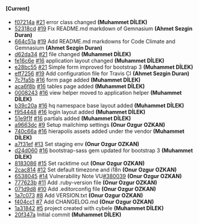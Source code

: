 
#### [Current]

#### 
 * [f07214a](../../commit/f07214a) [#21](../../issues/21) error class changed __(Muhammet DİLEK)__
 * [52318cd](../../commit/52318cd) [#19](../../issues/19) Fix README.md markdown of Gemnasium __(Ahmet Sezgin Duran)__
 * [664c51a](../../commit/664c51a) [#19](../../issues/19) Add README.md markdowns for Code Climate and Gemnasium __(Ahmet Sezgin Duran)__
 * [d62da34](../../commit/d62da34) [#21](../../issues/21) file changed __(Muhammet DİLEK)__
 * [fe16c6e](../../commit/fe16c6e) [#16](../../issues/16) application layout changed __(Muhammet DİLEK)__
 * [e28bc55](../../commit/e28bc55) [#21](../../issues/21) Simple form improved for bootstrap 3 __(Muhammet DİLEK)__
 * [eff7256](../../commit/eff7256) [#19](../../issues/19) Add configuration file for Travis CI __(Ahmet Sezgin Duran)__
 * [7c7fa5b](../../commit/7c7fa5b) [#16](../../issues/16) form page added __(Muhammet DİLEK)__
 * [aca6f8b](../../commit/aca6f8b) [#16](../../issues/16) tables page added __(Muhammet DİLEK)__
 * [0008243](../../commit/0008243) [#16](../../issues/16) view helper moved to application helper __(Muhammet DİLEK)__
 * [b39c20a](../../commit/b39c20a) [#16](../../issues/16) hq namespace base layout added __(Muhammet DİLEK)__
 * [f954448](../../commit/f954448) [#16](../../issues/16) login layout added __(Muhammet DİLEK)__
 * [51e9f1f](../../commit/51e9f1f) [#16](../../issues/16) partials added __(Muhammet DİLEK)__
 * [a9663dc](../../commit/a9663dc) [#9](../../issues/9) Setup mailchimp settings __(Onur Ozgur OZKAN)__
 * [740c66a](../../commit/740c66a) [#16](../../issues/16) hierapolis assets added under the vendor __(Muhammet DİLEK)__
 * [a7f31ef](../../commit/a7f31ef) [#13](../../issues/13) Set staging env __(Onur Ozgur OZKAN)__
 * [d24d060](../../commit/d24d060) [#16](../../issues/16) bootstrap-sass gem updated for bootstrap 3 __(Muhammet DİLEK)__
 * [8183086](../../commit/8183086) [#15](../../issues/15) Set racktime out __(Onur Ozgur OZKAN)__
 * [2cac814](../../commit/2cac814) [#12](../../issues/12) Set default timezone and i18n __(Onur Ozgur OZKAN)__
 * [6538045](../../commit/6538045) [#14](../../issues/14) Vulnerability Note VU[#380039](../../issues/380039) __(Onur Ozgur OZKAN)__
 * [777623b](../../commit/777623b) [#11](../../issues/11) Add .ruby-version file __(Onur Ozgur OZKAN)__
 * [071d9d8](../../commit/071d9d8) [#10](../../issues/10) Add .editorconfig file __(Onur Ozgur OZKAN)__
 * [1a7c073](../../commit/1a7c073) [#8](../../issues/8) Add VERSION.txt __(Onur Ozgur OZKAN)__
 * [f404cc1](../../commit/f404cc1) [#7](../../issues/7) Add CHANGELOG.md __(Onur Ozgur OZKAN)__
 * [1a31842](../../commit/1a31842) [#5](../../issues/5) project created with cybele __(Muhammet DİLEK)__
 * [20f347a](../../commit/20f347a) Initial commit __(Muhammet DİLEK)__
